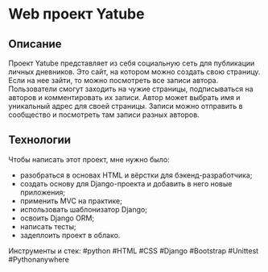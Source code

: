 # Web проект Yatube

## Описание

Проект Yatube представляет из себя социальную сеть для публикации личных дневников. Это сайт, на котором можно создать свою страницу. Если на нее зайти, то можно посмотреть все записи автора.
Пользователи смогут заходить на чужие страницы, подписываться на авторов и комментировать их записи. 
Автор может выбрать имя и уникальный адрес для своей страницы.
Записи можно отправить в сообщество и посмотреть там записи разных авторов.

## Технологии

Чтобы написать этот проект, мне нужно было:
- разобраться в основах HTML и вёрстки для бэкенд-разработчика;
- создать основу для Django-проекта и добавить в него новые приложения;
- применить MVC на практике;
- использовать шаблонизатор Django;
- освоить Django ORM;
- написать тесты;
- задеплоить проект в облако.

Инструменты и стек: #python #HTML #CSS #Django #Bootstrap #Unittest #Pythonanywhere
